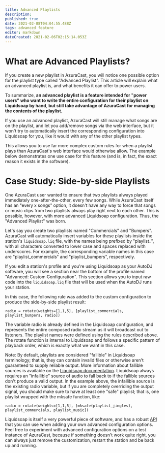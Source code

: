 ```yaml
---
title: Advanced Playlists
description: 
published: true
date: 2021-02-08T04:04:55.488Z
tags: advanced feature
editor: markdown
dateCreated: 2021-02-06T02:15:14.053Z
---
```


# What are Advanced Playlists?

If you create a new playlist in AzuraCast, you will notice one possible option for the playlist type called "Advanced Playlist". This article will explain what an advanced playlist is, and what benefits it can offer to power users.

To summarize, **an advanced playlist is a feature intended for "power users" who want to write the entire configuration for their playlist on Liquidsoap by hand, but still take advantage of AzuraCast for managing the contents of the playlist.**

If you use an advanced playlist, AzuraCast will still manage what songs are on the playlist, and let you add/remove songs via the web interface, but it won't try to automatically insert the corresponding configuration into Liquidsoap for you, like it would with any of the other playlist types.

This allows you to use far more complex custom rules for when a playlist plays than AzuraCast's web interface would otherwise allow. The example below demonstrates one use case for this feature (and is, in fact, the exact reason it exists in the software).

# Case Study: Side-by-side Playlists

One AzuraCast user wanted to ensure that two playlists always played immediately one-after-the-other, every few songs. While AzuraCast itself has an "every x songs" option, it doesn't have any way to force that songs or music clips from two playlists always play right next to each other. This is possible, however, with more advanced Liquidsoap configuration. Thus, the "Advanced Playlist" was born.

Let's say you create two playlists named "Commercials" and "Bumpers". AzuraCast will automatically insert variables for these playlists inside the station's `liquidsoap.liq` file, with the names being prefixed by "playlist_", with all characters converted to lower case and spaces replaced with underscores. For example, the corresponding variable names in this case are "playlist_commercials" and "playlist_bumpers", respectively.

If you edit a station's profile and you're using Liquidsoap as your AutoDJ software, you will see a section near the bottom of the profile named "Advanced: Custom Configuration". This section allows you to input raw code into the `liquidsoap.liq` file that will be used when the AutoDJ runs your station.

In this case, the following rule was added to the custom configuration to produce the side-by-side playlist result:

```
radio = rotate(weights=[1,1,5], [playlist_commercials, playlist_bumpers, radio])
```

The variable radio is already defined in the Liquidsoap configuration, and represents the entire composed radio stream as it will broadcast out to listeners. The playlist names were defined using the rules described above. The rotate function is internal to Liquidsoap and follows a specific pattern of playback order, which is exactly what we want in this case.

Note: By default, playlists are considered "fallible" in Liquidsoap terminology; that is, they can contain invalid files or otherwise aren't guaranteed to supply reliable output. More information about fallible sources is available on the [Liquidsoap documentation](http://liquidsoap.info/doc-dev/quick_start.html). Liquidsoap always requires an "infallible" source of audio to fall back to if the fallible sources don't produce a valid output. In the example above, the infallible source is the existing radio variable, but if you are completely overriding the output signal, you should make sure to have at least one "safe" playlist; that is, one playlist wrapped with the mksafe function, like:

```
radio = rotate(weights=[1,1,5], [mksafe(playlist_jingles), playlist_commercials, playlist_music])
```

Liquidsoap is itself a very powerful piece of software, and has a robust [API](http://savonet.sourceforge.net/doc-svn/reference.html) that you can use when adding your own advanced configuration options. Feel free to experiment with advanced configuration options on a test instance of AzuraCast, because if something doesn't work quite right, you can always just remove the customization, restart the station and be back up and running.